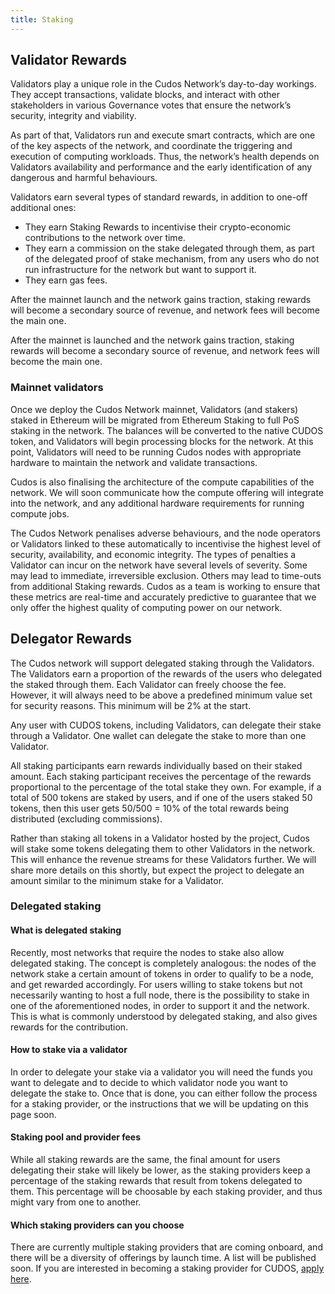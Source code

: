 ```yaml
---
title: Staking
---
```


## Validator Rewards

Validators play a unique role in the Cudos Network’s day-to-day workings. They accept transactions, validate blocks, and interact with other stakeholders in various Governance votes that ensure the network’s security, integrity and viability.

As part of that, Validators run and execute smart contracts, which are one of the key aspects of the network, and coordinate the triggering and execution of computing workloads. Thus, the network’s health depends on Validators availability and performance and the early identification of any dangerous and harmful behaviours.

Validators earn several types of standard rewards, in addition to one-off additional ones:

* They earn Staking Rewards to incentivise their crypto-economic contributions to the network over time.
* They earn a commission on the stake delegated through them, as part of the delegated proof of stake mechanism, from any users who do not run infrastructure for the network but want to support it.
* They earn gas fees.

After the mainnet launch and the network gains traction, staking rewards will become a secondary source of revenue, and network fees will become the main one.


After the mainnet is launched and the network gains traction, staking rewards will become a secondary source of revenue, and network fees will become the main one.

### Mainnet validators

Once we deploy the Cudos Network mainnet, Validators (and stakers) staked in Ethereum will be migrated from Ethereum Staking to full PoS staking in the network. The balances will be converted to the native CUDOS token, and Validators will begin processing blocks for the network. At this point, Validators will need to be running Cudos nodes with appropriate hardware to maintain the network and validate transactions.

Cudos is also finalising the architecture of the compute capabilities of the network. We will soon communicate how the compute offering will integrate into the network, and any additional hardware requirements for running compute jobs.

The Cudos Network penalises adverse behaviours, and the node operators or Validators linked to these automatically to incentivise the highest level of security, availability, and economic integrity. The types of penalties a Validator can incur on the network have several levels of severity. Some may lead to immediate, irreversible exclusion. Others may lead to time-outs from additional Staking rewards. Cudos as a team is working to ensure that these metrics are real-time and accurately predictive to guarantee that we only offer the highest quality of computing power on our network.

<!-- TODO: add a new '## Validator Staking Instructions' section with a full step-by-step on how to add, remove stake as a Validator via the Explorer and claim rewards. Also take into account instructions for ARTEMIS-BUZZ#8 -->

## Delegator Rewards

The Cudos network will support delegated staking through the Validators. The Validators earn a proportion of the rewards of the users who delegated the staked through them. Each Validator can freely choose the fee. However, it will always need to be above a predefined minimum value set for security reasons. This minimum will be 2% at the start.

Any user with CUDOS tokens, including Validators, can delegate their stake through a Validator. One wallet can delegate the stake to more than one Validator.

All staking participants earn rewards individually based on their staked amount. Each staking participant receives the percentage of the rewards proportional to the percentage of the total stake they own. For example, if a total of 500 tokens are staked by users, and if one of the users staked 50 tokens, then this user gets 50/500 = 10% of the total rewards being distributed (excluding commissions).

Rather than staking all tokens in a Validator hosted by the project, Cudos will stake some tokens delegating them to other Validators in the network. This will enhance the revenue streams for these Validators further. We will share more details on this shortly, but expect the project to delegate an amount similar to the minimum stake for a Validator.

### Delegated staking

#### What is delegated staking

Recently, most networks that require the nodes to stake also allow delegated staking. The concept is completely analogous: the nodes of the network stake a certain amount of tokens in order to qualify to be a node, and get rewarded accordingly. For users willing to stake tokens but not necessarily wanting to host a full node, there is the possibility to stake in one of the aforementioned nodes, in order to support it and the network. This is what is commonly understood by delegated staking, and also gives rewards for the contribution.

#### How to stake via a validator

<!-- TODO: rewrite this section with full step-by-step on how to add, remove stake via the Explorer and claim rewards -->

In order to delegate your stake via a validator you will need the funds you want to delegate and to decide to which validator node you want to delegate the stake to. Once that is done, you can either follow the process for a staking provider, or the instructions that we will be updating on this page soon.

#### Staking pool and provider fees

While all staking rewards are the same, the final amount for users delegating their stake will likely be lower, as the staking providers keep a percentage of the staking rewards that result from tokens delegated to them. This percentage will be choosable by each staking provider, and thus might vary from one to another.

#### Which staking providers can you choose

There are currently multiple staking providers that are coming onboard, and there will be a diversity of offerings by launch time. A list will be published soon. If you are interested in becoming a staking provider for CUDOS, [apply here](https://www.cudos.org/#contact-us).
